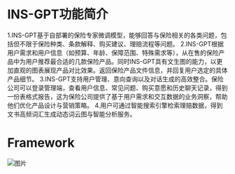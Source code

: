 # INS-GPT功能简介
1.INS-GPT基于自部署的保险专家微调模型，能够回答与保险相关的各类问题，包括但不限于保险种类、条款解释、购买建议、理赔流程等问题。
2.INS-GPT根据用户需求和用户信息（如预算、年龄、保障范围、特殊需求等），从在售的保险产品中为用户推荐最合适的几款保险产品。同时INS-GPT具有文生图的能力，以更加直观的图表展现产品对比效果。返回保险产品文件信息，并回复用户选定的具体产品细节。
3.INS-GPT支持用户管理、意向查询以及对话生成的高效整合。保险公司可以登录管理端，查看用户信息、常见问题、购买意愿和历史聊天记录，得到一份表格式报告，这为保险公司提供了基于用户需求和交互数据的业务洞察，帮助他们优化产品设计与营销策略。
4.用户可通过智能搜索引擎检索理赔数据，得到文书高频词汇生成动态词云图与智能分析服务。

# Framework
![图片](https://github.com/user-attachments/assets/c31e1294-560d-447f-9460-133f38f7d8f7)
